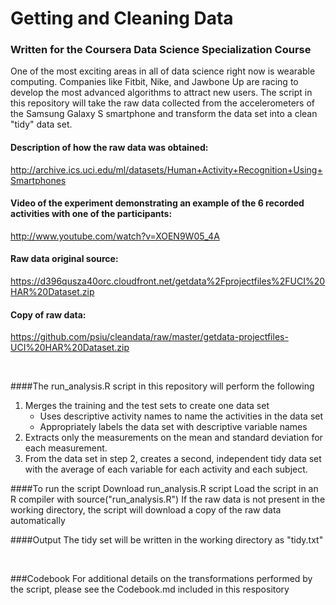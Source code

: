# Getting and Cleaning Data
### Written for the Coursera Data Science Specialization Course

One of the most exciting areas in all of data science right now is wearable computing. Companies like Fitbit, Nike, and Jawbone Up are racing to develop the most advanced algorithms to attract new users. The script in this repository will take the raw data collected from the accelerometers of the Samsung Galaxy S smartphone and transform the data set into a clean "tidy" data set.

#### Description of how the raw data was obtained:
http://archive.ics.uci.edu/ml/datasets/Human+Activity+Recognition+Using+Smartphones

#### Video of the experiment demonstrating an example of the 6 recorded activities with one of the participants:
http://www.youtube.com/watch?v=XOEN9W05_4A

#### Raw data original source:
https://d396qusza40orc.cloudfront.net/getdata%2Fprojectfiles%2FUCI%20HAR%20Dataset.zip

#### Copy of raw data:
https://github.com/psiu/cleandata/raw/master/getdata-projectfiles-UCI%20HAR%20Dataset.zip

<br>

####The run_analysis.R script in this repository will perform the following

1. Merges the training and the test sets to create one data set
    + Uses descriptive activity names to name the activities in the data set
    + Appropriately labels the data set with descriptive variable names
2. Extracts only the measurements on the mean and standard deviation for each measurement. 
3. From the data set in step 2, creates a second, independent tidy data set with the average of each variable for each activity and each subject.

####To run the script
Download run_analysis.R script
Load the script in an R compiler with source("run_analysis.R")
If the raw data is not present in the working directory, the script will download a copy of the raw data automatically

####Output
The tidy set will be written in the working directory as "tidy.txt"

<br>

###Codebook
For additional details on the transformations performed by the script, please see the Codebook.md included in this respository
